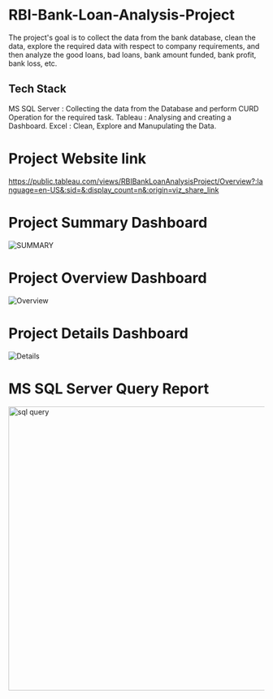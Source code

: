 # RBI-Bank-Loan-Analysis-Project
The project's goal is to collect the data from the bank database, clean the data, explore the required data with respect to company requirements, and then analyze the good loans, bad loans, bank amount funded, bank profit, bank loss, etc.
## Tech Stack
MS SQL Server : Collecting the data from the Database and perform CURD Operation for the required task.
Tableau : Analysing and creating a Dashboard.
Excel : Clean, Explore and Manupulating the Data.
# Project Website link
https://public.tableau.com/views/RBIBankLoanAnalysisProject/Overview?:language=en-US&:sid=&:display_count=n&:origin=viz_share_link
# Project Summary Dashboard
![SUMMARY](https://github.com/Rakesh3596/RBI-Bank-Loan-Analysis-Project/assets/101379879/2c602b80-a63b-492d-8893-be071f499ffc)
# Project Overview Dashboard
![Overview](https://github.com/Rakesh3596/RBI-Bank-Loan-Analysis-Project/assets/101379879/81fbddb8-cc95-449c-8335-e72114f01425)
# Project Details Dashboard
![Details](https://github.com/Rakesh3596/RBI-Bank-Loan-Analysis-Project/assets/101379879/223218f3-5011-416c-be1f-1b62e12a4f86)
# MS SQL Server Query Report
<img width="559" alt="sql query " src="https://github.com/Rakesh3596/RBI-Bank-Loan-Analysis-Project/assets/101379879/f584636f-52c0-4a35-adb4-9adb70dafb70">
